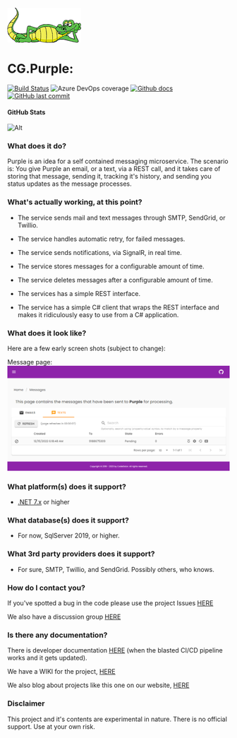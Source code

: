 ![logo](logos/codegator-167x79.png)

# CG.Purple: 
[![Build Status](https://dev.azure.com/codegator/CG.Purple/_apis/build/status/CodeGator.CG.Purple?branchName=main)](https://dev.azure.com/codegator/CG.Purple/_build/latest?definitionId=93&branchName=main)
![Azure DevOps coverage](https://img.shields.io/azure-devops/coverage/codegator/CG.Purple/93?logo=codecov&logoColor=white&style=flat-square&token=4BBNQPPATD)
[![Github docs](https://img.shields.io/static/v1?label=Documentation&message=online&color=blue)](https://codegator.github.io/CG.Purple/index.html)
[![GitHub last commit](https://img.shields.io/github/last-commit/CodeGator/CG.Purple?color=594ae2&style=flat-square&logo=github)](https://github.com/CodeGator/CG.Purple)


#### GitHub Stats
![Alt](https://repobeats.axiom.co/api/embed/d5fcf6901ac54bfa82dbafed01638aedd01047cc.svg "Repobeats analytics image")

### What does it do?
Purple is an idea for a self contained messaging microservice. The scenario is: You give Purple an email, or a text, via a REST call, and it takes care of storing that message, sending it, tracking it's history, and sending you status updates as the message processes.

### What's actually working, at this point?

* The service sends mail and text messages through SMTP, SendGrid, or Twillio.

* The service handles automatic retry, for failed messages.

* The service sends notifications, via SignalR, in real time.

* The service stores messages for a configurable amount of time. 

* The service deletes messages after a configurable amount of time. 

* The services has a simple REST interface.

* The service has a simple C# client that wraps the REST interface and makes it ridiculously easy to use from a C# application.


### What does it look like?
Here are a few early screen shots (subject to change):

Message page:
![messges](screens/messages.png)

### What platform(s) does it support?
* [.NET 7.x](https://dotnet.microsoft.com/en-us/download/dotnet/7.0) or higher

### What database(s) does it support?
* For now, SqlServer 2019, or higher.

### What 3rd party providers does it support?
* For sure, SMTP, Twillio, and SendGrid. Possibly others, who knows.

### How do I contact you?
If you've spotted a bug in the code please use the project Issues [HERE](https://github.com/CodeGator/CG.Purple/issues)

We also have a discussion group [HERE](https://github.com/CodeGator/CG.Purple/discussions)

### Is there any documentation?
There is developer documentation [HERE](https://codegator.github.io/CG.Purple/)  (when the blasted CI/CD pipeline works and it gets updated).

We have a WIKI for the project, [HERE](https://github.com/CodeGator/CG.Purple/wiki)

We also blog about projects like this one on our website, [HERE](http://www.codegator.com)

### Disclaimer
This project and it's contents are experimental in nature. There is no official support. Use at your own risk.